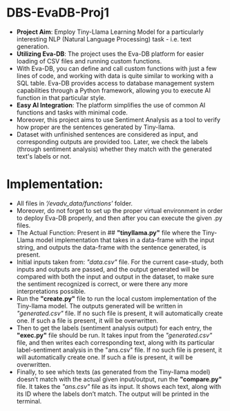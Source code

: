 # DBS-EvaDB-Proj1

* **Project Aim**: Employ Tiny-Llama Learning Model for a particularly interesting NLP  (Natural Language Processing) task - i.e. text generation.
* **Utilizing Eva-DB**: The project uses the Eva-DB platform for easier loading of CSV files and running custom functions.
* With Eva-DB, you can define and call custom functions with just a few lines of code, and working with data is quite similar to working with a SQL table. Eva-DB provides access to database management system capabilities through a Python framework, allowing you to execute AI function in that particular style.
* **Easy AI Integration**: The platform simplifies the use of common AI functions and tasks with minimal code.
* Moreover, this project aims to use Sentiment Analysis as a tool to verify how proper are the sentences generated by Tiny-llama. 
* Dataset with unfinished sentences are considered as input, and corresponding outputs are provided too. Later, we check the labels (through sentiment analysis) whether they match with the generated text's labels or not.

# Implementation:
* All files in *‘/evadv_data/functions’* folder. 
* Moreover, do not forget to set up the proper virtual environment in order to deploy Eva-DB properly, and then after you can execute the given .py files.
* The Actual Function: Present in ## **"tinyllama.py"** file where the Tiny-Llama model implementation that takes in a data-frame with the input string, and outputs the data-frame with the sentence generated, is present.
* Initial inputs taken from: *"data.csv"* file. For the current case-study, both inputs and outputs are passed, and the output generated will be compared with both the input and output in the dataset, to make sure the sentiment recognized is correct, or were there any more interpretations possible.
* Run the **"create.py"** file to run the local custom implementation of the Tiny-llama model. The outputs generated will be written in *"generated.csv"* file. If no such file is present, it will automatically create one. If such a file is present, it will be overwritten.
* Then to get the labels (sentiment analysis output) for each entry, the **"exec.py"** file should be run. It takes input from the *"generated.csv"* file, and then writes each corresponding text, along with its particular label-sentiment analysis in the "ans.csv" file. If no such file is present, it will automatically create one. If such a file is present, it will be overwritten.
* Finally, to see which texts (as generated from the Tiny-llama model) doesn’t match with the actual given input/output, run the **"compare.py"** file. It takes the *"ans.csv"* file as its input. It shows each text, along with its ID where the labels don’t match. The output will be printed in the terminal. 
